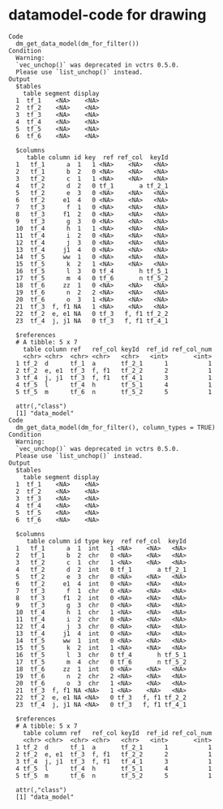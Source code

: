 # datamodel-code for drawing

    Code
      dm_get_data_model(dm_for_filter())
    Condition
      Warning:
      `vec_unchop()` was deprecated in vctrs 0.5.0.
      Please use `list_unchop()` instead.
    Output
      $tables
        table segment display
      1  tf_1    <NA>    <NA>
      2  tf_2    <NA>    <NA>
      3  tf_3    <NA>    <NA>
      4  tf_4    <NA>    <NA>
      5  tf_5    <NA>    <NA>
      6  tf_6    <NA>    <NA>
      
      $columns
         table column id key  ref ref_col  keyId
      1   tf_1      a  1   1 <NA>    <NA>   <NA>
      2   tf_1      b  2   0 <NA>    <NA>   <NA>
      3   tf_2      c  1   1 <NA>    <NA>   <NA>
      4   tf_2      d  2   0 tf_1       a tf_2_1
      5   tf_2      e  3   0 <NA>    <NA>   <NA>
      6   tf_2     e1  4   0 <NA>    <NA>   <NA>
      7   tf_3      f  1   0 <NA>    <NA>   <NA>
      8   tf_3     f1  2   0 <NA>    <NA>   <NA>
      9   tf_3      g  3   0 <NA>    <NA>   <NA>
      10  tf_4      h  1   1 <NA>    <NA>   <NA>
      11  tf_4      i  2   0 <NA>    <NA>   <NA>
      12  tf_4      j  3   0 <NA>    <NA>   <NA>
      13  tf_4     j1  4   0 <NA>    <NA>   <NA>
      14  tf_5     ww  1   0 <NA>    <NA>   <NA>
      15  tf_5      k  2   1 <NA>    <NA>   <NA>
      16  tf_5      l  3   0 tf_4       h tf_5_1
      17  tf_5      m  4   0 tf_6       n tf_5_2
      18  tf_6     zz  1   0 <NA>    <NA>   <NA>
      19  tf_6      n  2   2 <NA>    <NA>   <NA>
      20  tf_6      o  3   1 <NA>    <NA>   <NA>
      21  tf_3  f, f1 NA   1 <NA>    <NA>   <NA>
      22  tf_2  e, e1 NA   0 tf_3   f, f1 tf_2_2
      23  tf_4  j, j1 NA   0 tf_3   f, f1 tf_4_1
      
      $references
      # A tibble: 5 x 7
        table column ref   ref_col keyId  ref_id ref_col_num
        <chr> <chr>  <chr> <chr>   <chr>   <int>       <int>
      1 tf_2  d      tf_1  a       tf_2_1      1           1
      2 tf_2  e, e1  tf_3  f, f1   tf_2_2      2           1
      3 tf_4  j, j1  tf_3  f, f1   tf_4_1      3           1
      4 tf_5  l      tf_4  h       tf_5_1      4           1
      5 tf_5  m      tf_6  n       tf_5_2      5           1
      
      attr(,"class")
      [1] "data_model"
    Code
      dm_get_data_model(dm_for_filter(), column_types = TRUE)
    Condition
      Warning:
      `vec_unchop()` was deprecated in vctrs 0.5.0.
      Please use `list_unchop()` instead.
    Output
      $tables
        table segment display
      1  tf_1    <NA>    <NA>
      2  tf_2    <NA>    <NA>
      3  tf_3    <NA>    <NA>
      4  tf_4    <NA>    <NA>
      5  tf_5    <NA>    <NA>
      6  tf_6    <NA>    <NA>
      
      $columns
         table column id type key  ref ref_col  keyId
      1   tf_1      a  1  int   1 <NA>    <NA>   <NA>
      2   tf_1      b  2  chr   0 <NA>    <NA>   <NA>
      3   tf_2      c  1  chr   1 <NA>    <NA>   <NA>
      4   tf_2      d  2  int   0 tf_1       a tf_2_1
      5   tf_2      e  3  chr   0 <NA>    <NA>   <NA>
      6   tf_2     e1  4  int   0 <NA>    <NA>   <NA>
      7   tf_3      f  1  chr   0 <NA>    <NA>   <NA>
      8   tf_3     f1  2  int   0 <NA>    <NA>   <NA>
      9   tf_3      g  3  chr   0 <NA>    <NA>   <NA>
      10  tf_4      h  1  chr   1 <NA>    <NA>   <NA>
      11  tf_4      i  2  chr   0 <NA>    <NA>   <NA>
      12  tf_4      j  3  chr   0 <NA>    <NA>   <NA>
      13  tf_4     j1  4  int   0 <NA>    <NA>   <NA>
      14  tf_5     ww  1  int   0 <NA>    <NA>   <NA>
      15  tf_5      k  2  int   1 <NA>    <NA>   <NA>
      16  tf_5      l  3  chr   0 tf_4       h tf_5_1
      17  tf_5      m  4  chr   0 tf_6       n tf_5_2
      18  tf_6     zz  1  int   0 <NA>    <NA>   <NA>
      19  tf_6      n  2  chr   2 <NA>    <NA>   <NA>
      20  tf_6      o  3  chr   1 <NA>    <NA>   <NA>
      21  tf_3  f, f1 NA <NA>   1 <NA>    <NA>   <NA>
      22  tf_2  e, e1 NA <NA>   0 tf_3   f, f1 tf_2_2
      23  tf_4  j, j1 NA <NA>   0 tf_3   f, f1 tf_4_1
      
      $references
      # A tibble: 5 x 7
        table column ref   ref_col keyId  ref_id ref_col_num
        <chr> <chr>  <chr> <chr>   <chr>   <int>       <int>
      1 tf_2  d      tf_1  a       tf_2_1      1           1
      2 tf_2  e, e1  tf_3  f, f1   tf_2_2      2           1
      3 tf_4  j, j1  tf_3  f, f1   tf_4_1      3           1
      4 tf_5  l      tf_4  h       tf_5_1      4           1
      5 tf_5  m      tf_6  n       tf_5_2      5           1
      
      attr(,"class")
      [1] "data_model"

